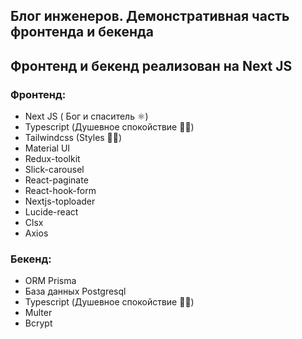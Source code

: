 ## Блог инженеров. Демонстративная часть фронтенда и бекенда
## Фронтенд и бекенд реализован на Next JS

### Фронтенд:

- Next JS ( Бог и спаситель ⚛︎)
- Typescript (Душевное спокойствие 🙏🏻)
- Tailwindcss (Styles 💅🏻)
- Material UI
- Redux-toolkit
- Slick-carousel
- React-paginate
- React-hook-form
- Nextjs-toploader
- Lucide-react
- Clsx
- Axios

 ### Бекенд:

- ORM Prisma  
- База данных Postgresql
- Typescript (Душевное спокойствие 🙏🏻)
- Multer
- Bcrypt
 
